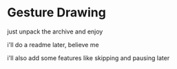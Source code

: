 # Gesture Drawing

just unpack the archive and enjoy

i'll do a readme later, believe me

i'll also add some features like skipping and pausing later
